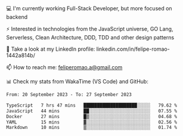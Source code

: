 💻 I'm currently working Full-Stack Developer, but more focused on backend

⚡ Interested in technologies from the JavaScript universe, GO Lang, Serverless, Clean Architecture, DDD, TDD and other design patterns

👥 Take a look at my LinkedIn profile: linkedin.com/in/felipe-romao-1442a814b/

📫 How to reach me: feliperomao.a@gmail.com

📊 Check my stats from WakaTime (VS Code) and GitHub:

<!--START_SECTION:waka-->

```txt
From: 20 September 2023 - To: 27 September 2023

TypeScript   7 hrs 47 mins   ████████████████████░░░░░   79.62 %
JavaScript   44 mins         ██░░░░░░░░░░░░░░░░░░░░░░░   07.55 %
Docker       27 mins         █▒░░░░░░░░░░░░░░░░░░░░░░░   04.68 %
YAML         15 mins         ▓░░░░░░░░░░░░░░░░░░░░░░░░   02.56 %
Markdown     10 mins         ▒░░░░░░░░░░░░░░░░░░░░░░░░   01.74 %
```

<!--END_SECTION:waka-->
